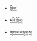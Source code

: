  <nav class="site-navigation position-relative text-right text-md-right" role="navigation">
                <div class="d-inline-block ml-md-0 mr-auto py-3"><a href="#" class="site-menu-toggle js-menu-toggle text-white"><span class="icon-menu h3"></span></a></div>
                <ul class="site-menu js-clone-nav d-none">
                  <li>
                    <a href="{{site.baseurl}}index.html">ཁྱིམ་</a>
                  </li>
                  <li><a href="{{site.baseurl}}about.html">ངའི་སྐོར།</a></li>
                  <li><a href="{{site.baseurl}}banner.html">གསལ་བསྒྲགས།</a></li>
                  <!--
                  <li class="has-children">
                    <a href="#">Dropdown</a>
                    <ul class="dropdown arrow-top">
                      <li><a href="#">Menu One</a></li>
                      <li><a href="#">Menu Two</a></li>
                      <li><a href="#">Menu Three</a></li>
                    </ul>
                  </li>
                -->
               </ul>
            </nav>